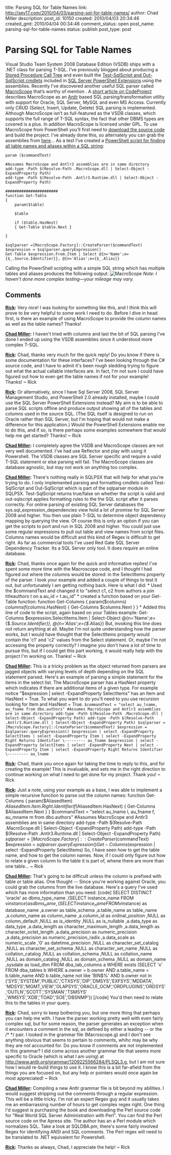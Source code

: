 title: Parsing SQL for Table Names
link: http://sev17.com/2010/04/03/parsing-sql-for-table-names/
author: Chad Miller
description: 
post_id: 10150
created: 2010/04/03 20:34:46
created_gmt: 2010/04/04 00:34:46
comment_status: open
post_name: parsing-sql-for-table-names
status: publish
post_type: post

# Parsing SQL for Table Names

Visual Studio Team System 2008 Database Edition (VSDB) ships with a .NET class for parsing T-SQL. I’ve previously blogged about producing a [Stored Procedure Call Tree](/2009/11/stored-procedure-call-tree/) and even built the [Test-SqlScript and Out-SqlScript cmdlets](http://sev17.com/2009/03/test-sqlscript-and-out-sqlscript-cmdlets/) included in [SQL Server PowerShell Extensions](http://sqlpsx.codeplex.com/) using the assemblies. Recently I’ve discovered another useful SQL parser called [MacroScope](http://macroscope.sourceforge.net/) that’s worthy of mention . A [short article on CodeProject](http://www.codeproject.com/KB/database/macroscope.aspx) describes MacroScope as an [Antlr](http://www.antlr.org/) based SQL parsing/transformation utility with support for Oracle, SQL Server, MySQL and even MS Access. Currently only CRUD (Select, Insert, Update, Delete) SQL parsing is implemented. Although MacroScope isn’t as full-featured as the VSDB classes, which supports the full range of T-SQL syntax, the fact that other DBMS types are covered is a plus. In addition MacroScope is licensed under GPL. To use MacroScope from PowerShell you’ll first need to [download the source code](http://macroscope.sourceforge.net/) and build the project. I’ve already done this, so alternately you can grab the assemblies from [here](http://cid-ea42395138308430.skydrive.live.com/embedicon.aspx/Public/Blog/macroscopeParser.zip)… As a test I’ve created a [PowerShell script for finding all table names and aliases within a SQL string](http://poshcode.org/1733): 
    
    
    param ($commandText)            
    
    #Assumes MacroScope and Antlr3 assemblies are in same directory
    add-type -Path $(Resolve-Path .MacroScope.dll | Select-Object -ExpandProperty Path)
    add-type -Path $(Resolve-Path .Antlr3.Runtime.dll | Select-Object -ExpandProperty Path)            
    
    #######################
    function Get-Table
    {
        param($table)            
    
        $table            
    
        if ($table.HasNext)
        { Get-Table $table.Next }            
    
    }            
    
    $sqlparser =[MacroScope.Factory]::CreateParser($commandText)
    $expression = $sqlparser.queryExpression()
    Get-Table $expression.From.Item | Select @{n='Name';e={$_.Source.Identifier}}, @{n='Alias';e={$_.Alias}}

Calling the PowerShell scripting with a simple SQL string which has multiple tables and aliases produces the following output: ![MacroScope](http://images.sev17.com/MacroScope_thumb.jpg) _Note: I haven’t done more complex testing—your mileage may vary._

## Comments

**[Rick](#128 "2012-04-26 16:10:35"):** Very nice! I was looking for something like this, and I think this will prove to be very helpful to some work I need to do. Before I dive in head first, is there an example of using MacroScope to provide the column names as well as the table names? Thanks!

**[Chad Miller](#129 "2012-04-26 22:39:31"):** I haven't tried with columns and last the bit of SQL parsing I've done I ended up using the VSDB assemblies since it understood more complex T-SQL.

**[Rick](#130 "2012-04-27 09:19:34"):** Chad, thanks very much for the quick reply! Do you know if there is some documentation for these interfaces? I've been looking through the C# source code, and I have to admit it's been rough sledding trying to figure out what the actual callable interfaces are. In fact, I'm not sure I could have figured out how to even get the table names if not for your example! Thanks! ~ Rick

**[Rick](#131 "2012-04-27 10:33:36"):** Or alternatively, since I have Sql Server 2008, SQL Server Management Studio, and PowerShell 2.0 already installed, maybe I could use the SQL Server PowerShell Extensions instead? My aim is to be able to parse SQL scripts offline and produce output showing all of the tables and columns used in the source SQL. (The SQL itself is designed to run on Oracle rather than SQL Server, but I'm hoping that would not make a difference for this application.) Would the PowerShell Extensions enable me to do this, and if so, is there perhaps some examples somewhere that would help me get started? Thanks! ~ Rick

**[Chad Miller](#132 "2012-04-27 10:59:24"):** I completely agree the VSDB and MacroScope classes are not very well documented. I've had use Reflector and play with using it Powershell. The VSDB classes are SQL Server specific and require a valid T-SQL statement or else parsing will fail. The MacroScope classes are database agnostic, but may not work on anything too complex.

**[Chad Miller](#133 "2012-04-27 11:14:54"):** There's nothing really in SQLPSX that will help for what you're trying to do. I only implemented parsing and formatting cmdlets called Test-SqlScript and Out-SqlScript which is part of the sqlparser module in SQLPSX. Test-SqlScript returns true/false on whether the script is valid and out-sqlscript applies formatting rules to the the SQL script after it parses correctly. For online parsing of existing SQL Server databases the sys.sql_expression_dependencies view hold a lot of promise for SQL Server 2008 and higher. You then use plain T-SQL to determine object dependency mapping by querying the view. Of course this is only an option if you can get the scripts to port and run in SQL 2008 and higher. You could just use some regular expressions to pull out table and view names from script files. Columns names would be difficult and this kind of Regex is difficult to get right. As far as commercial tools I've used Red Gate SQL Server Dependency Tracker. Its a SQL Server only tool. It does require an online database.

**[Rick](#134 "2012-04-27 17:20:27"):** Chad, thanks once again for the quick and informative replies! I've spent some more time with the Macroscope code, and I *thought* I had figured out where the columns would be stored: in the SelectItems property of the parser. I took your example and added a couple of things to test it out, but unfortunately I am getting nothing back. Here is what I did: * Used the $commandText and changed it to "select c1, c2 from authors a join titleauthors t on a.au_id = t.au_id" * created a function based on your Get-Table function: function Get-Columns { param($columns) $columns if ($columns.HasNext) { Get-Columns $columns.Next } } * Added this line of code to the script, again based on your Tables example: Get-Columns $expression.SelectItems.Item | Select-Object @{n='Name';e={$_.Source.Identifier}}, @{n='Alias';e={$_.Alias}} But, invoking this line does not return anything at all. Maybe I'm not quite understanding how the parser works, but I would have thought that the SelectItems property would contain the 'c1' and 'c2' values from the Select statement. Or, maybe I'm not accessing the property correctly? I imagine you don't have a lot of time to pursue this, but if I could get this part working, it would really help with the project I'm working on. Thanks! ~ Rick

**[Chad Miller](#135 "2012-04-27 19:43:39"):** This is a tricky problem as the object returned from parsers are jagged objects with varying levels of depth depending on the SQL statement parsed. Here's an example of parsing a simple statement for the items in the select list. The MacroScope parser has a HasNext property which indicates if there are additional items of a given type. For example notice "$expression | select -ExpandProperty SelectItems" has an Item and HasNext = True. To what you want to do you'll need to you use recursion looking for Item and HasNext = True. ` $commandText = "select au_lname, au_fname from dbo.authors" #Assumes MacroScope and Antlr3 assemblies are in same directory add-type -Path $(Resolve-Path .MacroScope.dll | Select-Object -ExpandProperty Path) add-type -Path $(Resolve-Path .Antlr3.Runtime.dll | Select-Object -ExpandProperty Path) $sqlparser =[MacroScope.Factory]::CreateParser($commandText) $expression = $sqlparser.queryExpression() $expression | select -ExpandProperty SelectItems | select -ExpandProperty Item | select -ExpandProperty Right Returns Identifier \--------- au_fname $expression | select -ExpandProperty SelectItems | select -ExpandProperty Next | select -ExpandProperty Item | select -ExpandProperty Right Returns Identifier \--------- au_lname `

**[Rick](#136 "2012-04-30 09:53:05"):** Chad, thank you once again for taking the time to reply to this, and for creating the example! This is invaluable, and sets me in the right direction to continue working on what I need to get done for my project. Thank you! ~ Rick

**[Rick](#137 "2012-04-30 17:27:28"):** Just a note, using your example as a base, I was able to implement a simple recursive function to parse out the column names: function Get-Columns { param($AliasedItem) $AliasedItem.Item.Right.Identifier if ($AliasedItem.HasNext) { Get-Columns $AliasedItem.Next } } $commandText = "select au_lname l, au_fname f, au_mname m from dbo.authors" #Assumes MacroScope and Antlr3 assemblies are in same directory add-type -Path $(Resolve-Path .MacroScope.dll | Select-Object -ExpandProperty Path) add-type -Path $(Resolve-Path .Antlr3.Runtime.dll | Select-Object -ExpandProperty Path) $sqlparser =[MacroScope.Factory]::CreateParser($commandText) $expression = $sqlparser.queryExpression() Get-Columns ($expression | select -ExpandProperty SelectItems) So, I have seen how to get the table name, and how to get the column names. Now, if I could only figure out how to relate a given column to the table it is part of, whene there are more than one table... ~ Rick

**[Chad Miller](#138 "2012-05-01 10:29:20"):** That's going to be difficult unless the column is prefixed with table or table alias. One thought -- Since you're working against Oracle, you could grab the columns from the live database. Here's a query I've used which has more information than you need: [code] SELECT DISTINCT 'oracle' as dbms_type_name ,(SELECT instance_name FROM v$instance) as dbms_name ,(SELECT instance_name FROM v$instance) as database_name ,a.owner as table_schema ,a.table_name as table_name ,a.column_name as column_name ,a.column_id as ordinal_position ,NULL as column_default ,NULL as is_identity ,NULL as is_nullable ,a.data_type as data_type ,a.data_length as character_maximum_length ,a.data_length as character_octet_length ,a.data_precision as numeric_precision ,a.data_precision as numeric_precision_radix ,a.data_scale as numeric_scale ,'0' as datetime_precision ,NULL as character_set_catalog ,NULL as character_set_schema ,NULL as character_set_name ,NULL as collation_catalog ,NULL as collation_schema ,NULL as collation_name ,NULL as domain_catalog ,NULL as domain_schema ,NULL as domain_name ,sysdate as load_dtm FROM dba_tab_columns a WHERE exists (SELECT 'x' FROM dba_tables b WHERE a.owner = b.owner AND a.table_name = b.table_name AND b.table_name not like 'BIN$%' AND b.owner not in ('SYS','SYSTEM','PUBLIC','CTXSYS','DIP','DMSYS','EXFSYS','MDDATA', 'MDSYS','MGMT_VIEW','OLAPSYS','ORACLE_OCM','ORDPLUGINS','ORDSYS','OUTLN','SCOTT','SYSMAN','TSMSYS' ,'WMSYS','XDB','TOAD','SOE','DBSNMP')) [/code] You'd then need to relate this to the tables in your query.

**[Rick](#139 "2012-06-04 17:27:46"):** Chad, sorry to keep bothering you, but one more thing that perhaps you can help me with. I have the parser working pretty well with even fairly complex sql, but for some reason, the parser generates an exception when it encounters a comment in the sql, as defined by either a leading -- or the /* */ pair. I looked in the grammar file (Macroscope.g) and I don't see anything obvious that seems to pertain to comments, whihc may be why they are not accounted for. Do you know if comments are not implemented in this grammar? I did come across another grammar file that seems more specific to Oracle (which is what I am using) at http://www.antlr.org/grammar/1209225566284/PLSQL3.g, but I am not sure how I would re-build things to use it. I know this is a bit far-afield from the things you are focused on, but any help or pointers would once again be most appreciated! ~ Rick

**[Chad Miller](#140 "2012-06-04 18:30:24"):** Compiling a new Antlr grammar file is bit beyond my abilities. I would suggest stripping out the comments through a regular expression. This will be a little tricky. I'm not an expert Regex guy and it usually takes me an embarrassing number of hours to get complex regex right. One thing I'd suggest is purchasing the book and downloading the Perl source code for "Real World SQL Server Administration with Perl". You can find the Perl source code on the Apress site. The author has an a Perl module which normalizes SQL. Take a look at SQLDBA.pm, there's some fairly involved Regex for identifying ANSI and SQL comments. The Perl regex will need to be translated to .NET equivalent for Powershell.

**[Rick](#141 "2012-06-05 09:51:30"):** Thanks as always, Chad, I appreciate the help! ~ Rick

